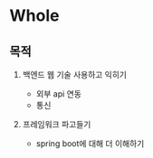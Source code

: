# Whole

## 목적
1. 백엔드 웹 기술 사용하고 익히기
    - 외부 api 연동
    - 통신
    
2. 프레임워크 파고들기
    - spring boot에 대해 더 이해하기
    

